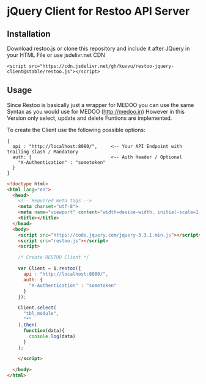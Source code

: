 # jQuery Client for Restoo API Server

## Installation

Download restoo.js or clone this repository and include it after JQuery in your HTML File or use jsdelivr.net CDN
```
<script src="https://cdn.jsdelivr.net/gh/kuvvu/restoo-jquery-client@stable/restoo.js"></script>
```

## Usage

Since Restoo is basically just a wrapper for MEDOO you can use the same Syntax as you would use for MEDOO (http://medoo.in)
However in this Version only select, update and delete Funtions are implemented.

To create the Client use the following possible options:
```
{
  api : "http://localhost:8080/",     <-- Your API Endpoint with trailing slash / Mandatory
  auth: {                             <-- Auth Header / Optional
    "X-Authentication" : "sometoken"
  }
}
```

```html
<!doctype html>
<html lang="en">
  <head>
    <!-- Required meta tags -->
    <meta charset="utf-8">
    <meta name="viewport" content="width=device-width, initial-scale=1, shrink-to-fit=no">
    <title></title>
  </head>
  <body>
    <script src="https://code.jquery.com/jquery-3.3.1.min.js"></script>
    <script src="restoo.js"></script>
    <script>

    /* Create RESTOO Client */

    var Client = $.restoo({
      api : "http://localhost:8080/",
      auth: {
        "X-Authentication" : "sometoken"
      }
    });

    Client.select(
      "tbl_module",
      "*"
    ).then(
      function(data){
        console.log(data)
      }
    );

    </script>

  </body>
</html>
```
